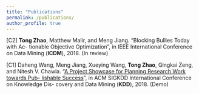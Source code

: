 ```yaml
---
title: "Publications"
permalink: /publications/
author_profile: true
---
```


[C2] **Tong Zhao**, Matthew Malir, and Meng Jiang. “Blocking Bullies Today with Ac- tionable Objective Optimization”, in IEEE International Conference on Data Mining (**ICDM**), 2018. (In review)

[C1] Daheng Wang, Meng Jiang, Xueying Wang, **Tong Zhao**, Qingkai Zeng, and Nitesh V. Chawla. “[A Project Showcase for Planning Research Work towards Pub- lishable Success](http://www.kdd.org/kdd2018/files/project-showcase/KDD18_paper_1712.pdf)”, in ACM SIGKDD International Conference on Knowledge Dis- covery and Data Mining (**KDD**), 2018. (Demo)
